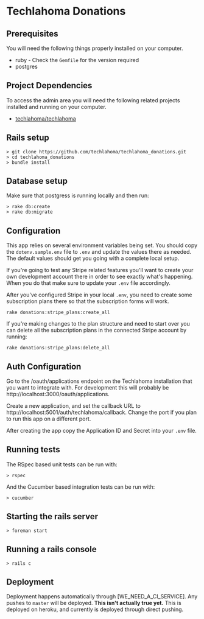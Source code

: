 # Techlahoma Donations

## Prerequisites

You will need the following things properly installed on your computer.

* ruby - Check the `Gemfile` for the version required
* postgres


## Project Dependencies

To access the admin area you will need the following related projects installed and running on
your computer.

* [techlahoma/techlahoma](https://github.com/techlahoma/techlahoma)

## Rails setup
```
> git clone https://github.com/techlahoma/techlahoma_donations.git
> cd techlahoma_donations
> bundle install
```

## Database setup

Make sure that postgress is running locally and then run:

```
> rake db:create
> rake db:migrate
```

## Configuration

This app relies on several environment variables being set. You should copy the
`dotenv.sample.env` file to `.env` and update the values there as
needed. The default values should get you going with a complete local
setup.

If you're going to test any Stripe related features you'll want to create your own development
account there in order to see exactly what's happening. When you do that
make sure to update your `.env` file accordingly.

After you've configured Stripe in your local `.env`, you need to create
some subscription plans there so that the subscription forms will work.

```
rake donations:stripe_plans:create_all
```

If you're making changes to the plan structure and need to start over
you can delete all the subscription plans in the connected Stripe
account by running:

```
rake donations:stripe_plans:delete_all
```

## Auth Configuration

Go to the /oauth/applications endpoint on the Techlahoma installation that you want to integrate with.
For development this will probably be http://localhost:3000/oauth/applications.

Create a new application, and set the callback URL to http://localhost:5001/auth/techlahoma/callback.
Change the port if you plan to run this app on a different port.

After creating the app copy the Application ID and Secret into your `.env` file.

## Running tests

The RSpec based unit tests can be run with:

```
> rspec
```

And the Cucumber based integration tests can be run with:

```
> cucumber
```

## Starting the rails server
```
> foreman start
```

## Running a rails console
```
> rails c
```

## Deployment

Deployment happens automatically through [WE_NEED_A_CI_SERVICE]. Any pushes to `master` will be deployed. **This isn't actually true yet.**
This is deployed on heroku, and currently is deployed through direct pushing.


